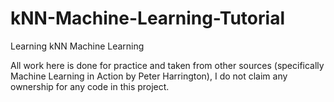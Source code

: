 # kNN-Machine-Learning-Tutorial
Learning kNN Machine Learning

All work here is done for practice and taken from other sources (specifically Machine Learning in Action by Peter Harrington), I do not claim any ownership for any code in this project.
